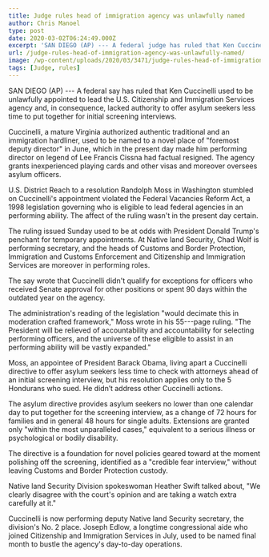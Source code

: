 ```yaml
---
title: Judge rules head of immigration agency was unlawfully named
author: Chris Manoel
type: post
date: 2020-03-02T06:24:49.000Z
excerpt: 'SAN DIEGO (AP) --- A federal judge has ruled that Ken Cuccinelli was unlawfully appointed to lead the U.S. Citizenship and Immigration Services agency and, as a result, lacked authority to give asylum seekers less time to prepare for initial screening interviews. Cuccinelli, a former Virginia attorney general and an immigration hardliner, was named to&hellip;'
url: /judge-rules-head-of-immigration-agency-was-unlawfully-named/
image: /wp-content/uploads/2020/03/3471/judge-rules-head-of-immigration-agency-was-unlawfully-named.jpeg
tags: [Judge, rules]
---
```


SAN DIEGO (AP) --- A federal say has ruled that Ken Cuccinelli used to be unlawfully appointed to lead the U.S. Citizenship and Immigration Services agency and, in consequence, lacked authority to offer asylum seekers less time to put together for initial screening interviews.

Cuccinelli, a mature Virginia authorized authentic traditional and an immigration hardliner, used to be named to a novel place of "foremost deputy director" in June, which in the present day made him performing director on legend of Lee Francis Cissna had factual resigned. The agency grants inexperienced playing cards and other visas and moreover oversees asylum officers.

U.S. District Reach to a resolution Randolph Moss in Washington stumbled on Cuccinelli's appointment violated the Federal Vacancies Reform Act, a 1998 legislation governing who is eligible to lead federal agencies in an performing ability. The affect of the ruling wasn't in the present day certain.

The ruling issued Sunday used to be at odds with President Donald Trump's penchant for temporary appointments. At Native land Security, Chad Wolf is performing secretary, and the heads of Customs and Border Protection, Immigration and Customs Enforcement and Citizenship and Immigration Services are moreover in performing roles.

The say wrote that Cuccinelli didn't qualify for exceptions for officers who received Senate approval for other positions or spent 90 days within the outdated year on the agency.

The administration's reading of the legislation "would decimate this in moderation crafted framework," Moss wrote in his 55---page ruling. "The President will be relieved of accountability and accountability for selecting performing officers, and the universe of these eligible to assist in an performing ability will be vastly expanded."

Moss, an appointee of President Barack Obama, living apart a Cuccinelli directive to offer asylum seekers less time to check with attorneys ahead of an initial screening interview, but his resolution applies only to the 5 Hondurans who sued. He didn’t address other Cuccinelli actions.

The asylum directive provides asylum seekers no lower than one calendar day to put together for the screening interview, as a change of 72 hours for families and in general 48 hours for single adults. Extensions are granted only "within the most unparalleled cases," equivalent to a serious illness or psychological or bodily disability.

The directive is a foundation for novel policies geared toward at the moment polishing off the screening, identified as a "credible fear interview," without leaving Customs and Border Protection custody.

Native land Security Division spokeswoman Heather Swift talked about, "We clearly disagree with the court's opinion and are taking a watch extra carefully at it."

Cuccinelli is now performing deputy Native land Security secretary, the division's No. 2 place. Joseph Edlow, a longtime congressional aide who joined Citizenship and Immigration Services in July, used to be named final month to bustle the agency's day-to-day operations.
